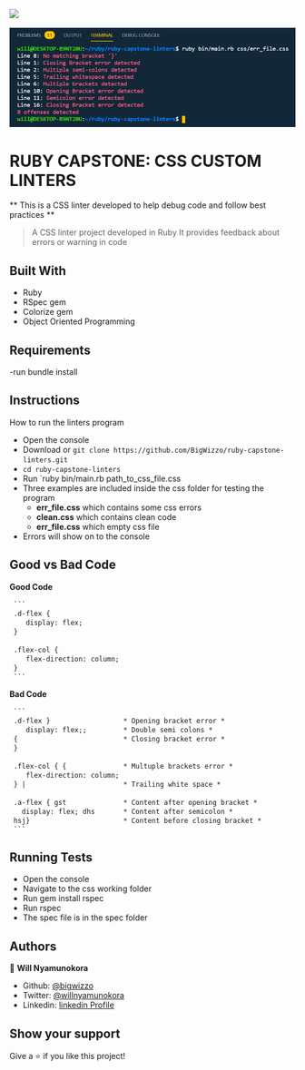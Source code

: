 ![](https://img.shields.io/badge/Microverse-blueviolet)

![screenshot](./screenshot.png)

# RUBY CAPSTONE: CSS CUSTOM LINTERS

** This is a CSS linter developed to help debug code and follow best practices **
> A CSS linter project developed in Ruby
> It provides feedback about errors or warning in code

## Built With

- Ruby
- RSpec gem
- Colorize gem
- Object Oriented Programming

## Requirements

-run bundle install

## Instructions

How to run the linters program
   - Open the console
   - Download or `git clone https://github.com/BigWizzo/ruby-capstone-linters.git`
   - `cd ruby-capstone-linters`
   - Run `ruby bin/main.rb path_to_css_file.css
   - Three examples are included inside the css folder for testing the program
     - **err_file.css** which contains some css errors
     - **clean.css** which contains clean code
     - **err_file.css** which empty css file
   - Errors will show on to the console
   
 ## Good vs Bad Code
   **Good Code**
   
     ```
     .d-flex {
        display: flex;
     }

     .flex-col {
        flex-direction: column;
     }
     ```
   **Bad Code**
   
     ```
     .d-flex }                  * Opening bracket error *
        display: flex;;         * Double semi colons *
     {                          * Closing bracket error *
     }

     .flex-col { {              * Multuple brackets error *
        flex-direction: column;
     } |                        * Trailing white space *

     .a-flex { gst              * Content after opening bracket *
       display: flex; dhs       * Content after semicolon *
     hsj}                       * Content before closing bracket *
     ```
    
 ## Running Tests
   
   - Open the console
   - Navigate to the css working folder
   - Run gem install rspec
   - Run rspec
   - The spec file is in the spec folder

## Authors

👤 **Will Nyamunokora**

- Github: [@bigwizzo](https://github.com/bigwizzo)
- Twitter: [@willnyamunokora](https://twitter.com/willnyamunokora)
- Linkedin: [linkedin Profile](https://www.linkedin.com/in/willnyamunokora/)

## Show your support

Give a ⭐️ if you like this project!
